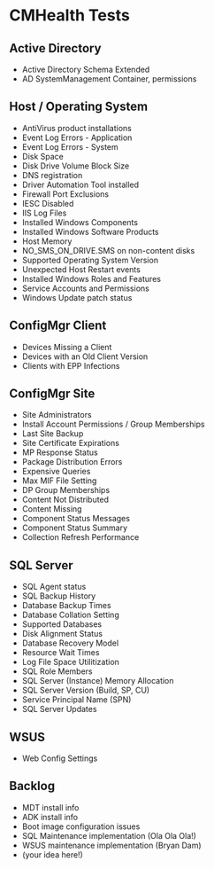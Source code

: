 # CMHealth Tests

## Active Directory

* Active Directory Schema Extended
* AD SystemManagement Container, permissions

## Host / Operating System

* AntiVirus product installations
* Event Log Errors - Application
* Event Log Errors - System
* Disk Space
* Disk Drive Volume Block Size
* DNS registration
* Driver Automation Tool installed
* Firewall Port Exclusions
* IESC Disabled
* IIS Log Files
* Installed Windows Components
* Installed Windows Software Products
* Host Memory
* NO_SMS_ON_DRIVE.SMS on non-content disks
* Supported Operating System Version
* Unexpected Host Restart events
* Installed Windows Roles and Features
* Service Accounts and Permissions
* Windows Update patch status

## ConfigMgr Client

* Devices Missing a Client
* Devices with an Old Client Version
* Clients with EPP Infections

## ConfigMgr Site

* Site Administrators
* Install Account Permissions / Group Memberships
* Last Site Backup
* Site Certificate Expirations
* MP Response Status
* Package Distribution Errors
* Expensive Queries
* Max MIF File Setting
* DP Group Memberships
* Content Not Distributed
* Content Missing
* Component Status Messages
* Component Status Summary
* Collection Refresh Performance

## SQL Server

* SQL Agent status
* SQL Backup History
* Database Backup Times
* Database Collation Setting
* Supported Databases
* Disk Alignment Status
* Database Recovery Model
* Resource Wait Times
* Log File Space Utilitization
* SQL Role Members
* SQL Server (Instance) Memory Allocation
* SQL Server Version (Build, SP, CU)
* Service Principal Name (SPN)
* SQL Server Updates

## WSUS

* Web Config Settings

## Backlog

* MDT install info
* ADK install info
* Boot image configuration issues
* SQL Maintenance implementation (Ola Ola Ola!)
* WSUS maintenance implementation (Bryan Dam)
* (your idea here!)
